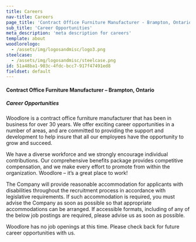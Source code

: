 ```yaml
---
title: Careers
nav-title: Careers
page_title: 'Contract Office Furniture Manufacturer - Brampton, Ontario'
sub_title: 'Career Opportunities'
meta_description: 'meta description for careers'
template: about
woodlorelogo:
  - /assets/img/logosandmisc/logo3.png
steelcase:
  - /assets/img/logosandmisc/steelcase.png
id: 51a48ba1-903c-4fdc-bcc7-917f47491ed8
fieldset: default
---
```

<div class="block">
<h4 class="orange bold">Contract Office Furniture Manufacturer – Brampton, Ontario</h4>
<h5 class="dgreen bold underline">Career Opportunities</h5>
  <p>Woodlore is a contract office furniture manufacturer that has been in business for over 30 years.  We offer exciting career opportunities in a number of areas, and are committed to providing the support and development to help insure that all our employees have the opportunity to grow and succeed.</p>
  <p>We have a diverse workforce and we strongly encourage individual contributions.  Our comprehensive benefits package provides competitive compensation, and we make every effort to promote from within the organization.  Woodlore – it’s a great place to work!</p>
  <p>The Company will provide reasonable accommodation for applicants with disabilities throughout the recruitment process in accordance with legislative requirements. If such accommodation is required, you must advise the Company as soon as possible so that appropriate accommodations can be arranged. If accessible formats, including of any of the below job postings are required, please advise us as soon as possible.</p>
  <p>Woodlore has no job openings at this time.  Please check back for future career opportunities with us.</p>
</div>
